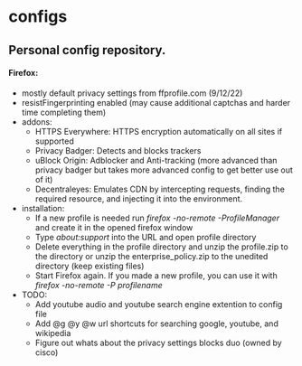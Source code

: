 # configs
## Personal config repository.

#### Firefox: 
  - mostly default privacy settings from ffprofile.com (9/12/22)
  - resistFingerprinting enabled (may cause additional captchas and harder time completing them) 
  - addons: 
      - HTTPS Everywhere: HTTPS encryption automatically on all sites if supported
      - Privacy Badger: Detects and blocks trackers
      - uBlock Origin: Adblocker and Anti-tracking (more advanced than privacy badger but takes more advanced config to get better use out of it)
      - Decentraleyes: Emulates CDN by intercepting requests, finding the required resource, and injecting it into the environment.
  - installation: 
      - If a new profile is needed run *firefox -no-remote -ProfileManager* and create it in the opened firefox window
      - Type *about:support* into the URL and open profile directory
      - Delete everything in the profile directory and unzip the profile.zip to the directory or unzip the enterprise_policy.zip to the unedited directory (keep existing files)
      - Start Firefox again. If you made a new profile, you can use it with *firefox -no-remote -P profilename* 
  - TODO:
      - Add youtube audio and youtube search engine extention to config file
      - Add @g @y @w url shortcuts for searching google, youtube, and wikipedia 
      - Figure out whats about the privacy settings blocks duo (owned by cisco)

